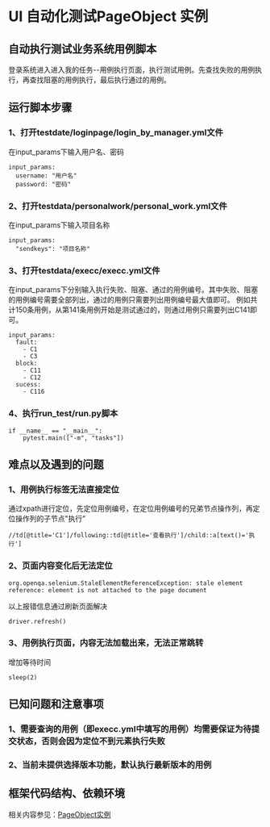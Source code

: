 # UI 自动化测试PageObject 实例

## 自动执行测试业务系统用例脚本
登录系统进入进入我的任务--用例执行页面，执行测试用例。先查找失败的用例执行，再查找阻塞的用例执行，最后执行通过的用例。

## 运行脚本步骤
### 1、打开testdate/loginpage/login_by_manager.yml文件
在input_params下输入用户名、密码
~~~
input_params:
  username: "用户名"
  password: "密码"
~~~
### 2、打开testdata/personalwork/personal_work.yml文件
在input_params下输入项目名称
~~~
input_params:
  "sendkeys": "项目名称"
~~~
### 3、打开testdata/execc/execc.yml文件
在input_params下分别输入执行失败、阻塞、通过的用例编号。其中失败、阻塞的用例编号需要全部列出，通过的用例只需要列出用例编号最大值即可。
例如共计150条用例，从第141条用例开始是测试通过的，则通过用例只需要列出C141即可。
~~~
input_params:
  fault:
    - C1
    - C3
  block:
    - C11
    - C12
  sucess:
    - C116
~~~
### 4、执行run_test/run.py脚本
~~~
if __name__ == "__main__":
    pytest.main(["-m", "tasks"])
~~~

## 难点以及遇到的问题
### 1、用例执行标签无法直接定位
通过xpath进行定位，先定位用例编号，在定位用例编号的兄弟节点操作列，再定位操作列的子节点"执行”
~~~
//td[@title='C1']/following::td[@title='查看执行']/child::a[text()='执行']
~~~
### 2、页面内容变化后无法定位
~~~
org.openqa.selenium.StaleElementReferenceException: stale element reference: element is not attached to the page document
~~~
以上报错信息通过刷新页面解决
~~~
driver.refresh()
~~~
### 3、用例执行页面，内容无法加载出来，无法正常跳转
增加等待时间
~~~
sleep(2)
~~~

## 已知问题和注意事项
### 1、需要查询的用例（即execc.yml中填写的用例）均需要保证为待提交状态，否则会因为定位不到元素执行失败
### 2、当前未提供选择版本功能，默认执行最新版本的用例

## 框架代码结构、依赖环境
相关内容参见：[PageObject实例](https://github.com/sukekes/autotestUI)